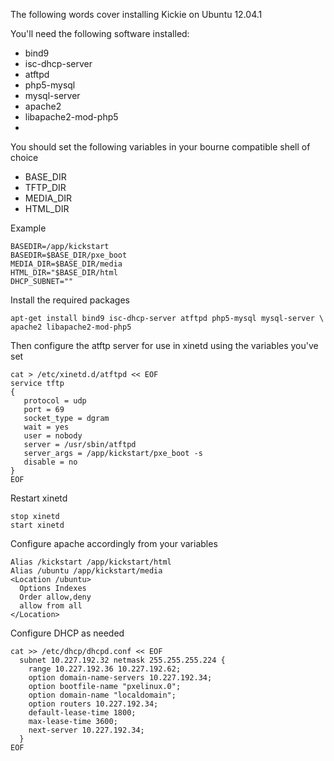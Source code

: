 The following words cover installing Kickie on Ubuntu 12.04.1

You'll need the following software installed:

* bind9
* isc-dhcp-server
* atftpd
* php5-mysql
* mysql-server
* apache2
* libapache2-mod-php5
* 

You should set the following variables in your bourne compatible shell of
choice

* BASE_DIR
* TFTP_DIR
* MEDIA_DIR
* HTML_DIR


Example

    BASEDIR=/app/kickstart
    BASEDIR=$BASE_DIR/pxe_boot
    MEDIA_DIR=$BASE_DIR/media
    HTML_DIR="$BASE_DIR/html
    DHCP_SUBNET=""


Install the required packages

    apt-get install bind9 isc-dhcp-server atftpd php5-mysql mysql-server \
    apache2 libapache2-mod-php5

 
Then configure the atftp server for use in xinetd using the variables you've set

    cat > /etc/xinetd.d/atftpd << EOF
    service tftp
    {
       protocol = udp
       port = 69
       socket_type = dgram
       wait = yes
       user = nobody
       server = /usr/sbin/atftpd
       server_args = /app/kickstart/pxe_boot -s
       disable = no
    }
    EOF


Restart xinetd

    stop xinetd
    start xinetd


Configure apache accordingly from your variables

    Alias /kickstart /app/kickstart/html
    Alias /ubuntu /app/kickstart/media
    <Location /ubuntu>
      Options Indexes
      Order allow,deny
      allow from all
    </Location>


Configure DHCP as needed

    cat >> /etc/dhcp/dhcpd.conf << EOF
      subnet 10.227.192.32 netmask 255.255.255.224 {
        range 10.227.192.36 10.227.192.62;
        option domain-name-servers 10.227.192.34;
        option bootfile-name "pxelinux.0";
        option domain-name "localdomain";
        option routers 10.227.192.34;
        default-lease-time 1800;
        max-lease-time 3600;
        next-server 10.227.192.34;
      }
    EOF



















